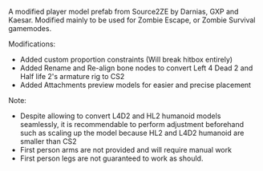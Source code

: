 A modified player model prefab from Source2ZE by Darnias, GXP and Kaesar.  Modified mainly to be used for Zombie Escape, or Zombie Survival gamemodes.

Modifications:
  - Added custom proportion constraints (Will break hitbox entirely)
  - Added Rename and Re-align bone nodes to convert Left 4 Dead 2 and Half life 2's armature rig to CS2
  - Added Attachments preview models for easier and precise placement

Note:
  - Despite allowing to convert L4D2 and HL2 humanoid models seamlessly, it is recommendable to perform adjustment beforehand such as scaling up the model because HL2 and L4D2 humanoid are smaller than CS2
  - First person arms are not provided and will require manual work
  - First person legs are not guaranteed to work as should.
